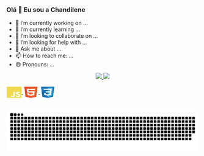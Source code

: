 ### Olá 👋 Eu sou a Chandilene 


- 🔭 I’m currently working on ...
- 🌱 I’m currently learning ...
- 👯 I’m looking to collaborate on ...
- 🤔 I’m looking for help with ...
- 💬 Ask me about ...
- 📫 How to reach me: ...
- 😄 Pronouns: ...

<div align="center">
  <a href="https://github.com/Chandilene">
  <img height="180em" src="https://github-readme-stats.vercel.app/api?username=Chandilene&show_icons=true&theme=radical&include_all_commits=true&count_private=true"/>
  <img height="180em" src="https://github-readme-stats.vercel.app/api/top-langs/?username=Chandilene&layout=compact&langs_count=7&theme=radical "/>
</div>

<div style="display: inline_block"><br>
  <img align="center" alt="chandi-Js" height="30" width="40" src="https://raw.githubusercontent.com/devicons/devicon/master/icons/javascript/javascript-plain.svg">
  <img align="center" alt="chandi-HTML" height="30" width="40" src="https://raw.githubusercontent.com/devicons/devicon/master/icons/html5/html5-original.svg">
  <img align="center" alt="chandi-CSS" height="30" width="40" src="https://raw.githubusercontent.com/devicons/devicon/master/icons/css3/css3-original.svg">
</div>

##
##
  
   ![Snake animation](https://github.com/Chandilene/Chandilene/blob/output/github-contribution-grid-snake.svg)
